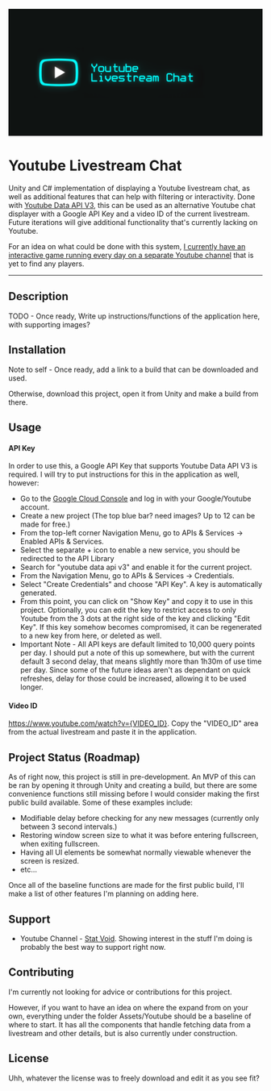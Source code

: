 ![](YTBanner.png)

# Youtube Livestream Chat

Unity and C# implementation of displaying a Youtube livestream chat, as well as additional features that can help with filtering or interactivity. Done with [Youtube Data API V3](https://developers.google.com/youtube/v3/), this can be used as an alternative Youtube chat displayer with a Google API Key and a video ID of the current livestream. Future iterations will give additional functionality that's currently lacking on Youtube.

For an idea on what could be done with this system, [I currently have an interactive game running every day on a separate Youtube channel](https://www.youtube.com/channel/UCRcljlI4ACjc5VWZVr4WdnA) that is yet to find any players.

***

## Description
TODO - Once ready, Write up instructions/functions of the application here, with supporting images?

## Installation
Note to self - Once ready, add a link to a build that can be downloaded and used. 

Otherwise, download this project, open it from Unity and make a build from there.

## Usage

#### API Key
In order to use this, a Google API Key that supports Youtube Data API V3 is required. I will try to put instructions for this in the application as well, however:
- Go to the [Google Cloud Console](https://console.cloud.google.com) and log in with your Google/Youtube account.
- Create a new project (The top blue bar? need images? Up to 12 can be made for free.)
- From the top-left corner Navigation Menu, go to APIs & Services -> Enabled APIs & Services.
- Select the separate + icon to enable a new service, you should be redirected to the API Library
- Search for "youtube data api v3" and enable it for the current project.
- From the Navigation Menu, go to APIs & Services -> Credentials.
- Select "Create Credentials" and choose "API Key". A key is automatically generated.
- From this point, you can click on "Show Key" and copy it to use in this project. Optionally, you can edit the key to restrict access to only Youtube from the 3 dots at the right side of the key and clicking "Edit Key". If this key somehow becomes compromised, it can be regenerated to a new key from here, or deleted as well.
- Important Note - All API keys are default limited to 10,000 query points per day. I should put a note of this up somewhere, but with the current default 3 second delay, that means slightly more than 1h30m of use time per day. Since some of the future ideas aren't as dependant on quick refreshes, delay for those could be increased, allowing it to be used longer.

#### Video ID
https://www.youtube.com/watch?v={VIDEO_ID}. Copy the "VIDEO_ID" area from the actual livestream and paste it in the application.

## Project Status (Roadmap)

As of right now, this project is still in pre-development. An MVP of this can be ran by opening it through Unity and creating a build, but there are some convenience functions still missing before I would consider making the first public build available. Some of these examples include:

- Modifiable delay before checking for any new messages (currently only between 3 second intervals.)
- Restoring window screen size to what it was before entering fullscreen, when exiting fullscreen.
- Having all UI elements be somewhat normally viewable whenever the screen is resized.
- etc...

Once all of the baseline functions are made for the first public build, I'll make a list of other features I'm planning on adding here.

## Support
- Youtube Channel - [Stat Void](https://www.youtube.com/channel/UCRcljlI4ACjc5VWZVr4WdnA). Showing interest in the stuff I'm doing is probably the best way to support right now.

## Contributing
I'm currently not looking for advice or contributions for this project. 

However, if you want to have an idea on where the expand from on your own, everything under the folder Assets/Youtube should be a baseline of where to start. It has all the components that handle fetching data from a livestream and other details, but is also currently under construction.

## License
Uhh, whatever the license was to freely download and edit it as you see fit?


